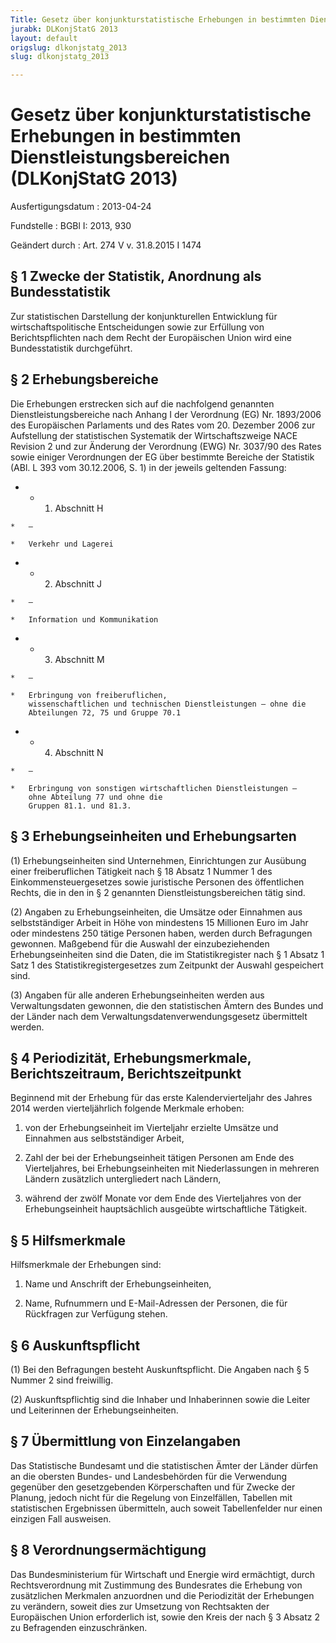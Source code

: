 ```yaml
---
Title: Gesetz über konjunkturstatistische Erhebungen in bestimmten Dienstleistungsbereichen
jurabk: DLKonjStatG 2013
layout: default
origslug: dlkonjstatg_2013
slug: dlkonjstatg_2013

---
```


# Gesetz über konjunkturstatistische Erhebungen in bestimmten Dienstleistungsbereichen (DLKonjStatG 2013)

Ausfertigungsdatum
:   2013-04-24

Fundstelle
:   BGBl I: 2013, 930

Geändert durch
:   Art. 274 V v. 31.8.2015 I 1474


## § 1 Zwecke der Statistik, Anordnung als Bundesstatistik

Zur statistischen Darstellung der konjunkturellen Entwicklung für
wirtschaftspolitische Entscheidungen sowie zur Erfüllung von
Berichtspflichten nach dem Recht der Europäischen Union wird eine
Bundesstatistik durchgeführt.


## § 2 Erhebungsbereiche

Die Erhebungen erstrecken sich auf die nachfolgend genannten
Dienstleistungsbereiche nach Anhang I der Verordnung (EG) Nr.
1893/2006 des Europäischen Parlaments und des Rates vom 20. Dezember
2006 zur Aufstellung der statistischen Systematik der
Wirtschaftszweige NACE Revision 2 und zur Änderung der Verordnung
(EWG) Nr. 3037/90 des Rates sowie einiger Verordnungen der EG über
bestimmte Bereiche der Statistik (ABl. L 393 vom 30.12.2006, S. 1) in
der jeweils geltenden Fassung:

*    *   1. Abschnitt H

    *   –

    *   Verkehr und Lagerei


*    *   2. Abschnitt J

    *   –

    *   Information und Kommunikation


*    *   3. Abschnitt M

    *   –

    *   Erbringung von freiberuflichen,
        wissenschaftlichen und technischen Dienstleistungen – ohne die
        Abteilungen 72, 75 und Gruppe 70.1


*    *   4. Abschnitt N

    *   –

    *   Erbringung von sonstigen wirtschaftlichen Dienstleistungen –
        ohne Abteilung 77 und ohne die
        Gruppen 81.1. und 81.3.





## § 3 Erhebungseinheiten und Erhebungsarten

(1) Erhebungseinheiten sind Unternehmen, Einrichtungen zur Ausübung
einer freiberuflichen Tätigkeit nach § 18 Absatz 1 Nummer 1 des
Einkommensteuergesetzes sowie juristische Personen des öffentlichen
Rechts, die in den in § 2 genannten Dienstleistungsbereichen tätig
sind.

(2) Angaben zu Erhebungseinheiten, die Umsätze oder Einnahmen aus
selbstständiger Arbeit in Höhe von mindestens 15 Millionen Euro im
Jahr oder mindestens 250 tätige Personen haben, werden durch
Befragungen gewonnen. Maßgebend für die Auswahl der einzubeziehenden
Erhebungseinheiten sind die Daten, die im Statistikregister nach § 1
Absatz 1 Satz 1 des Statistikregistergesetzes zum Zeitpunkt der
Auswahl gespeichert sind.

(3) Angaben für alle anderen Erhebungseinheiten werden aus
Verwaltungsdaten gewonnen, die den statistischen Ämtern des Bundes und
der Länder nach dem Verwaltungsdatenverwendungsgesetz übermittelt
werden.


## § 4 Periodizität, Erhebungsmerkmale, Berichtszeitraum, Berichtszeitpunkt

Beginnend mit der Erhebung für das erste Kalendervierteljahr des
Jahres 2014 werden vierteljährlich folgende Merkmale erhoben:

1.  von der Erhebungseinheit im Vierteljahr erzielte Umsätze und Einnahmen
    aus selbstständiger Arbeit,


2.  Zahl der bei der Erhebungseinheit tätigen Personen am Ende des
    Vierteljahres, bei Erhebungseinheiten mit Niederlassungen in mehreren
    Ländern zusätzlich untergliedert nach Ländern,


3.  während der zwölf Monate vor dem Ende des Vierteljahres von der
    Erhebungseinheit hauptsächlich ausgeübte wirtschaftliche Tätigkeit.





## § 5 Hilfsmerkmale

Hilfsmerkmale der Erhebungen sind:

1.  Name und Anschrift der Erhebungseinheiten,


2.  Name, Rufnummern und E-Mail-Adressen der Personen, die für Rückfragen
    zur Verfügung stehen.





## § 6 Auskunftspflicht

(1) Bei den Befragungen besteht Auskunftspflicht. Die Angaben nach § 5
Nummer 2 sind freiwillig.

(2) Auskunftspflichtig sind die Inhaber und Inhaberinnen sowie die
Leiter und Leiterinnen der Erhebungseinheiten.


## § 7 Übermittlung von Einzelangaben

Das Statistische Bundesamt und die statistischen Ämter der Länder
dürfen an die obersten Bundes- und Landesbehörden für die Verwendung
gegenüber den gesetzgebenden Körperschaften und für Zwecke der
Planung, jedoch nicht für die Regelung von Einzelfällen, Tabellen mit
statistischen Ergebnissen übermitteln, auch soweit Tabellenfelder nur
einen einzigen Fall ausweisen.


## § 8 Verordnungsermächtigung

Das Bundesministerium für Wirtschaft und Energie wird ermächtigt,
durch Rechtsverordnung mit Zustimmung des Bundesrates die Erhebung von
zusätzlichen Merkmalen anzuordnen und die Periodizität der Erhebungen
zu verändern, soweit dies zur Umsetzung von Rechtsakten der
Europäischen Union erforderlich ist, sowie den Kreis der nach § 3
Absatz 2 zu Befragenden einzuschränken.

